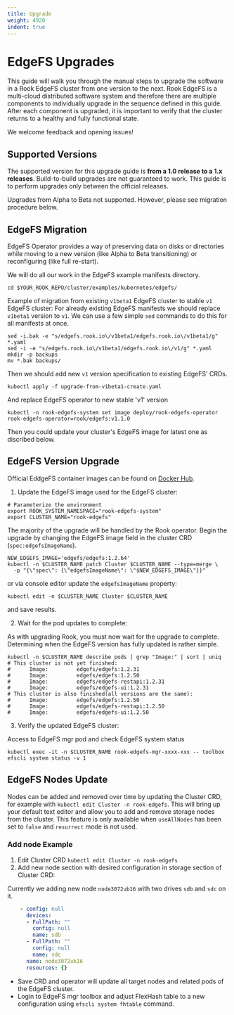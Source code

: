```yaml
---
title: Upgrade
weight: 4920
indent: true
---
```


# EdgeFS Upgrades

This guide will walk you through the manual steps to upgrade the software in a Rook EdgeFS cluster
from one version to the next. Rook EdgeFS is a multi-cloud distributed software system and
therefore there are multiple components to individually upgrade in the sequence defined in this
guide. After each component is upgraded, it is important to verify that the cluster returns to a
healthy and fully functional state.

We welcome feedback and opening issues!

## Supported Versions

The supported version for this upgrade guide is **from a 1.0 release to a 1.x releases**.
Build-to-build upgrades are not guaranteed to work. This guide is to perform upgrades only between
the official releases.

Upgrades from Alpha to Beta not supported. However, please see migration procedure below.

## EdgeFS Migration

EdgeFS Operator provides a way of preserving data on disks or directories while moving to a
new version (like Alpha to Beta transitioning) or reconfiguring (like full re-start).

We will do all our work in the EdgeFS example manifests directory.

```console
cd $YOUR_ROOK_REPO/cluster/examples/kubernetes/edgefs/
```

Example of migration from existing `v1beta1` EdgeFS cluster to stable `v1` EdgeFS cluster:
For already existing EdgeFS manifests we should replace `v1beta1` version to `v1`.
We can use a few simple `sed` commands to do this for all manifests at once.

```console
sed -i.bak -e "s/edgefs.rook.io\/v1beta1/edgefs.rook.io\/v1beta1/g" *.yaml
sed -i -e "s/edgefs.rook.io\/v1beta1/edgefs.rook.io\/v1/g" *.yaml
mkdir -p backups
mv *.bak backups/
```

Then we should add new `v1` version specification to existing EdgeFS' CRDs.

```console
kubectl apply -f upgrade-from-v1beta1-create.yaml
```

And replace EdgeFS operator to new stable 'v1' version

```console
kubectl -n rook-edgefs-system set image deploy/rook-edgefs-operator rook-edgefs-operator=rook/edgefs:v1.1.0
```

Then you could update your cluster's EdgeFS image for latest one as discribed below.

## EdgeFS Version Upgrade

Official EddgeFS container images can be found on [Docker Hub](https://hub.docker.com/r/edgefs/edgefs/tags).

1. Update the EdgeFS image used for the EdgeFS cluster:

```console
# Parameterize the environment
export ROOK_SYSTEM_NAMESPACE="rook-edgefs-system"
export CLUSTER_NAME="rook-edgefs"
```

The majority of the upgrade will be handled by the Rook operator. Begin the upgrade by changing the
EdgeFS image field in the cluster CRD (`spec:edgefsImageName`).

```console
NEW_EDGEFS_IMAGE='edgefs/edgefs:1.2.64'
kubectl -n $CLUSTER_NAME patch Cluster $CLUSTER_NAME --type=merge \
  -p "{\"spec\": {\"edgefsImageName\": \"$NEW_EDGEFS_IMAGE\"}}"
```

or via console editor update the `edgefsImageName` property:

```console
kubectl edit -n $CLUSTER_NAME Cluster $CLUSTER_NAME
```

and save results.

2. Wait for the pod updates to complete:

As with upgrading Rook, you must now wait for the upgrade to complete. Determining when the EdgeFS
version has fully updated is rather simple.

```console
kubectl -n $CLUSTER_NAME describe pods | grep "Image:" | sort | uniq
# This cluster is not yet finished:
#      Image:         edgefs/edgefs:1.2.31
#      Image:         edgefs/edgefs:1.2.50
#      Image:         edgefs/edgefs-restapi:1.2.31
#      Image:         edgefs/edgefs-ui:1.2.31
# This cluster is also finished(all versions are the same):
#      Image:         edgefs/edgefs:1.2.50
#      Image:         edgefs/edgefs-restapi:1.2.50
#      Image:         edgefs/edgefs-ui:1.2.50
```

3. Verify the updated EdgeFS cluster:

Access to  EdgeFS mgr pod and check EdgeFS system status

```console
kubectl exec -it -n $CLUSTER_NAME rook-edgefs-mgr-xxxx-xxx -- toolbox
efscli system status -v 1
```

## EdgeFS Nodes Update

Nodes can be added and removed over time by updating the Cluster CRD, for example with `kubectl edit Cluster -n rook-edgefs`.
This will bring up your default text editor and allow you to add and remove storage nodes from the cluster.
This feature is only available when `useAllNodes` has been set to `false` and `resurrect` mode is not used.

### Add node Example

1. Edit Cluster CRD `kubectl edit Cluster -n rook-edgefs`
2. Add new node section with desired configuration in storage section of Cluster CRD:

Currently we adding new node `node3072ub16` with two drives `sdb` and `sdc` on it.

```yaml
    - config: null
      devices:
      - FullPath: ""
        config: null
        name: sdb
      - FullPath: ""
        config: null
        name: sdc
      name: node3072ub16
      resources: {}
```

* Save CRD and operator will update all target nodes and related pods of the EdgeFS cluster.
* Login to EdgeFS mgr toolbox and adjust FlexHash table to a new configuration using `efscli system fhtable` command.
